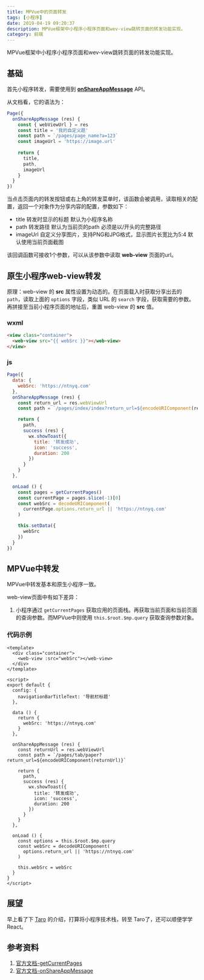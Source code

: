 ```yaml
---
title: MPVue中的页面转发
tags: [小程序]
date: 2019-04-19 09:20:37
description: MPVue框架中小程序小程序页面和wev-view跳转页面的转发功能实现。
category: 前端
---
```


MPVue框架中小程序小程序页面和wev-view跳转页面的转发功能实现。

<!-- more -->

## 基础

首先小程序转发，需要使用到 [__onShareAppMessage__](https://developers.weixin.qq.com/miniprogram/dev/reference/api/Page.html#onshareappmessageobject-object) API。

从文档看，它的语法为：

``` js
Page({
  onShareAppMessage (res) {
    const { webViewUrl } = res
    const title = '我的自定义题'
    const path = `/pages/page_name?a=123`
    const imageUrl = 'https://image.url'
    
    return {
      title,
      path,
      imageUrl
    }
  }
})
```

当点击页面内的转发按钮或右上角的转发菜单时，该函数会被调用，读取相关的配置，返回一个对象作为分享内容的配置，参数如下：

- title 转发时显示的标题  默认为小程序名称
- path 转发路径 默认为当前页的path 必须是以/开头的完整路径
- imageUrl 自定义分享图片，支持PNG和JPG格式，显示图片长宽比为5:4  默认使用当前页面截图

该回调函数可接收1个参数，可以从该参数中读取 __web-view__ 页面的url。



## 原生小程序web-view转发

原理：web-view 的 __src__ 属性设置为动态的。在页面载入时获取分享出去的 `path`，读取上面的 `options` 字段，类似 URL 的  `search` 字段，获取需要的参数。再拼接至当前小程序页面的地址后，重置 web-view 的 __src__ 值。

### wxml

``` html
<view class="container">
  <web-view src="{{ webSrc }}"></web-view>
</view>
```

### js

``` js
Page({
  data: {
    webSrc: 'https://ntnyq.com'
  },
  onShareAppMessage (res) {
    const return_url = res.webViewUrl
    const path = `/pages/index/index?return_url=${encodeURIComponent(return_url)}`

    return {
      path,
      success (res) {
        wx.showToast({
          title: '转发成功',
          icon: 'success',
          duration: 200
        })
      }
    }
  },

  onLoad () {
    const pages = getCurrentPages()
    const currentPage = pages.slice(-1)[0]
    const webSrc = decodeURIComponent(
      currentPage.options.return_url || 'https://ntnyq.com'
    )

    this.setData({
      webSrc
    })
  }
})
```

## MPVue中转发

MPVue中转发基本和原生小程序一致。

web-view页面中有如下差异：

1. 小程序通过 `getCurrentPages` 获取应用的页面栈。再获取当前页面和当前页面的查询参数。而MPVue中则使用 `this.$root.$mp.query` 获取查询参数对象。

### 代码示例

``` vue
<template>
  <div class="container">
    <web-view :src="webSrc"></web-view>
  </div>
</template>

<script>
export default {
  config: {
    navigationBarTitleText: '导航栏标题'
  },

  data () {
    return {
      webSrc: 'https://ntnyq.com'
    }
  },

  onShareAppMessage (res) {
    const returnUrl = res.webViewUrl
    const path = `/pages/tab/paper?return_url=${encodeURIComponent(returnUrl)}`

    return {
      path,
      success (res) {
        wx.showToast({
          title: '转发成功',
          icon: 'success',
          duration: 200
        })
      }
    }
  },

  onLoad () {
    const options = this.$root.$mp.query
    const webSrc = decodeURIComponent(
      options.return_url || 'https://ntnyq.com'
    )

    this.webSrc = webSrc
  }
}
</script>
```

## 展望

早上看了下 [Taro](https://taro.js.org/) 的介绍，打算将小程序技术栈，转至 Taro了，还可以顺便学学 React。

## 参考资料

1. [官方文档-getCurrentPages](https://developers.weixin.qq.com/miniprogram/dev/reference/api/getCurrentPages.html)
2. [官方文档-onShareAppMessage](https://developers.weixin.qq.com/miniprogram/dev/reference/api/Page.html#onshareappmessageobject-object)